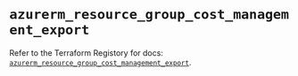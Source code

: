 # `azurerm_resource_group_cost_management_export`

Refer to the Terraform Registory for docs: [`azurerm_resource_group_cost_management_export`](https://www.terraform.io/docs/providers/azurerm/r/resource_group_cost_management_export).
